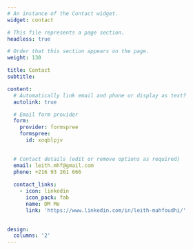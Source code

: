 ```yaml
---
# An instance of the Contact widget.
widget: contact

# This file represents a page section.
headless: true

# Order that this section appears on the page.
weight: 130

title: Contact
subtitle:

content:
  # Automatically link email and phone or display as text?
  autolink: true

  # Email form provider
  form:
    provider: formspree
    formspree:
      id: xoqblpjv
   

  # Contact details (edit or remove options as required)
  email: leith.mhf@gmail.com
  phone: +216 93 261 666
 
  contact_links:
    - icon: linkedin
      icon_pack: fab
      name: DM Me
      link: 'https://www.linkedin.com/in/leith-mahfoudhi/'
 

design:
  columns: '2'
---
```

